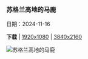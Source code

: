 ### 苏格兰高地的马鹿

日期：2024-11-16

**下载**  |  [1920x1080](https://cn.bing.com/th?id=OHR.RedStag_ZH-CN6403546321_1920x1080.jpg)  |  [3840x2160](https://cn.bing.com/th?id=OHR.RedStag_ZH-CN6403546321_UHD.jpg)

![苏格兰高地的马鹿](https://cn.bing.com/th?id=OHR.RedStag_ZH-CN6403546321_1920x1080.jpg "加里东林中的马鹿，阿夫力谷，苏格兰高地 (© Terry Whittaker/Alamy)")

